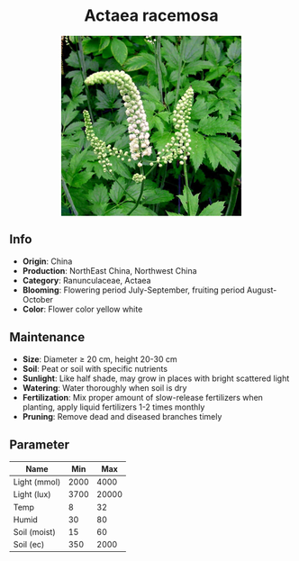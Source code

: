 <h1 align='center'>Actaea racemosa</h1>
<p align="center">
    <img 
        align='center'
        width='320'
        src="../images/actaea racemosa.png" 
        alt='Actaea racemosa' />
</p>

## Info

 - **Origin**: China
 - **Production**: NorthEast China, Northwest China
 - **Category**: Ranunculaceae, Actaea
 - **Blooming**: Flowering period July-September, fruiting period August-October
 - **Color**: Flower color yellow white

## Maintenance

 - **Size**: Diameter ≥ 20 cm, height 20-30 cm
 - **Soil**: Peat or soil with specific nutrients
 - **Sunlight**: Like half shade, may grow in places with bright scattered light
 - **Watering**: Water thoroughly when soil is dry
 - **Fertilization**: Mix proper amount of slow-release fertilizers when planting, apply liquid fertilizers 1-2 times monthly
 - **Pruning**: Remove dead and diseased branches timely

## Parameter

| Name         | Min  | Max   |
|--------------|------|-------|
| Light (mmol) | 2000 | 4000  |
| Light (lux)  | 3700 | 20000 |
| Temp         | 8    | 32    |
| Humid        | 30   | 80    |
| Soil (moist) | 15   | 60    |
| Soil (ec)    | 350  | 2000  |